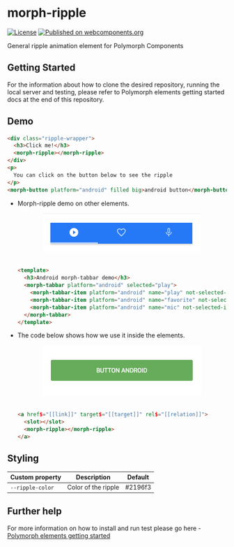 # morph-ripple

[![License](https://img.shields.io/badge/License-Apache%202.0-blue.svg)](https://opensource.org/licenses/Apache-2.0) [![Published on webcomponents.org](https://img.shields.io/badge/webcomponents.org-published-blue.svg)](https://www.webcomponents.org/element/PolymerElements/paper-progress)

General ripple animation element for Polymorph Components

## Getting Started

For the information about how to clone the desired repository, running the local server and testing, please refer to Polymorph elements getting started docs at the end of this repository.

## Demo

<!---
```
<custom-element-demo>
  <template>
    <script src="../webcomponentsjs/webcomponents-lite.js"></script>
    <link rel="import" href="../morph-shared-colors/morph-shared-colors.html">
    <link rel="import" href="../morph-shared-styles/morph-shared-styles.html">
    <link rel="import" href="../morph-button/morph-button.html">
    <link rel="import" href="morph-ripple.html">
    <style>
      .ripple-wrapper {
        position: relative;
        width: 100%; 
        height: 100px;
        border: 1px solid #ccc;
        text-align: center;
        vertical-align: middle;
        line-height: 100px;
      }

      h3 {
        margin: 0;
      }
    </style>
    <next-code-block></next-code-block>
  </template>
</custom-element-demo>
```
-->

```html
<div class="ripple-wrapper">
  <h3>Click me!</h3>
  <morph-ripple></morph-ripple>
</div>
<p>
  You can click on the button below to see the ripple
</p>
<morph-button platform="android" filled big>android button</morph-button>
```

- Morph-ripple demo on other elements.

  <p align="center">
    <img src="./demo-images/tabbar-demo.gif" alt="morph ripple demo image" />
  </p>

  ```html

  <template>
    <h3>Android morph-tabbar demo</h3>
    <morph-tabbar platform="android" selected="play">
      <morph-tabbar-item platform="android" name="play" not-selected-image="../img/play_android.svg" selected-image="../img/play_android_selected.svg"></morph-tabbar-item>
      <morph-tabbar-item platform="android" name="favorite" not-selected-image="../img/favorite_android.svg" selected-image="../img/favorite_android_selected.svg"></morph-tabbar-item>
      <morph-tabbar-item platform="android" name="mic" not-selected-image="../img/mic_android.svg" selected-image="../img/mic_android_selected.svg"></morph-tabbar-item>
    </morph-tabbar>
  </template>

  ```

- The code below shows how we use it inside the elements.


  <p align="center" >
    <img src="./demo-images/button-demo.gif" alt="morph ripple demo image" />
  </p>

  ```html

  <a href$="[[link]]" target$="[[target]]" rel$="[[relation]]">
    <slot></slot>
    <morph-ripple></morph-ripple>
  </a>

  ```

## Styling

Custom property                  | Description                            | Default
---------------------------------|----------------------------------------|--------------------
`--ripple-color`                 | Color of the ripple                    | #2196f3

## Further help

For more information on how to install and run test please go here - [Polymorph elements getting started]

[Polymorph elements getting started]: https://github.com/moduware/polymorph-components/blob/master/INFO.md
